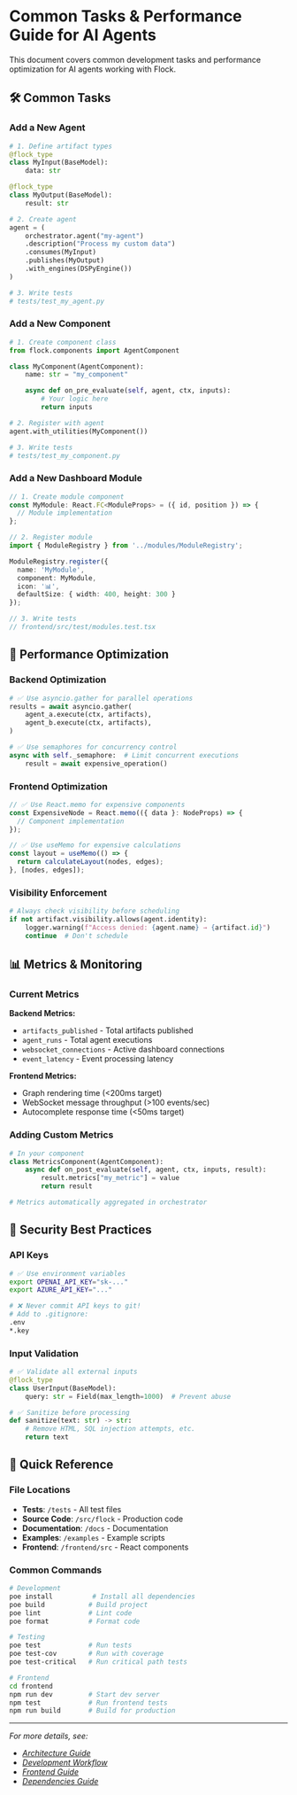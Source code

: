 # Common Tasks & Performance Guide for AI Agents

This document covers common development tasks and performance optimization for AI agents working with Flock.

## 🛠️ Common Tasks

### Add a New Agent

```python
# 1. Define artifact types
@flock_type
class MyInput(BaseModel):
    data: str

@flock_type
class MyOutput(BaseModel):
    result: str

# 2. Create agent
agent = (
    orchestrator.agent("my-agent")
    .description("Process my custom data")
    .consumes(MyInput)
    .publishes(MyOutput)
    .with_engines(DSPyEngine())
)

# 3. Write tests
# tests/test_my_agent.py
```

### Add a New Component

```python
# 1. Create component class
from flock.components import AgentComponent

class MyComponent(AgentComponent):
    name: str = "my_component"

    async def on_pre_evaluate(self, agent, ctx, inputs):
        # Your logic here
        return inputs

# 2. Register with agent
agent.with_utilities(MyComponent())

# 3. Write tests
# tests/test_my_component.py
```

### Add a New Dashboard Module

```typescript
// 1. Create module component
const MyModule: React.FC<ModuleProps> = ({ id, position }) => {
  // Module implementation
};

// 2. Register module
import { ModuleRegistry } from '../modules/ModuleRegistry';

ModuleRegistry.register({
  name: 'MyModule',
  component: MyModule,
  icon: '📊',
  defaultSize: { width: 400, height: 300 }
});

// 3. Write tests
// frontend/src/test/modules.test.tsx
```

## 🚀 Performance Optimization

### Backend Optimization

```python
# ✅ Use asyncio.gather for parallel operations
results = await asyncio.gather(
    agent_a.execute(ctx, artifacts),
    agent_b.execute(ctx, artifacts),
)

# ✅ Use semaphores for concurrency control
async with self._semaphore:  # Limit concurrent executions
    result = await expensive_operation()
```

### Frontend Optimization

```typescript
// ✅ Use React.memo for expensive components
const ExpensiveNode = React.memo(({ data }: NodeProps) => {
  // Component implementation
});

// ✅ Use useMemo for expensive calculations
const layout = useMemo(() => {
  return calculateLayout(nodes, edges);
}, [nodes, edges]);
```

### Visibility Enforcement

```python
# Always check visibility before scheduling
if not artifact.visibility.allows(agent.identity):
    logger.warning(f"Access denied: {agent.name} → {artifact.id}")
    continue  # Don't schedule
```

## 📊 Metrics & Monitoring

### Current Metrics

**Backend Metrics:**
- `artifacts_published` - Total artifacts published
- `agent_runs` - Total agent executions
- `websocket_connections` - Active dashboard connections
- `event_latency` - Event processing latency

**Frontend Metrics:**
- Graph rendering time (<200ms target)
- WebSocket message throughput (>100 events/sec)
- Autocomplete response time (<50ms target)

### Adding Custom Metrics

```python
# In your component
class MetricsComponent(AgentComponent):
    async def on_post_evaluate(self, agent, ctx, inputs, result):
        result.metrics["my_metric"] = value
        return result

# Metrics automatically aggregated in orchestrator
```

## 🔐 Security Best Practices

### API Keys

```bash
# ✅ Use environment variables
export OPENAI_API_KEY="sk-..."
export AZURE_API_KEY="..."

# ❌ Never commit API keys to git!
# Add to .gitignore:
.env
*.key
```

### Input Validation

```python
# ✅ Validate all external inputs
@flock_type
class UserInput(BaseModel):
    query: str = Field(max_length=1000)  # Prevent abuse

# ✅ Sanitize before processing
def sanitize(text: str) -> str:
    # Remove HTML, SQL injection attempts, etc.
    return text
```

## 🎯 Quick Reference

### File Locations

- **Tests**: `/tests` - All test files
- **Source Code**: `/src/flock` - Production code
- **Documentation**: `/docs` - Documentation
- **Examples**: `/examples` - Example scripts
- **Frontend**: `/frontend/src` - React components

### Common Commands

```bash
# Development
poe install          # Install all dependencies
poe build           # Build project
poe lint            # Lint code
poe format          # Format code

# Testing
poe test            # Run tests
poe test-cov        # Run with coverage
poe test-critical   # Run critical path tests

# Frontend
cd frontend
npm run dev         # Start dev server
npm test            # Run frontend tests
npm run build       # Build for production
```

---

*For more details, see:*
- *[Architecture Guide](./architecture.md)*
- *[Development Workflow](./development.md)*
- *[Frontend Guide](./frontend.md)*
- *[Dependencies Guide](./dependencies.md)*
